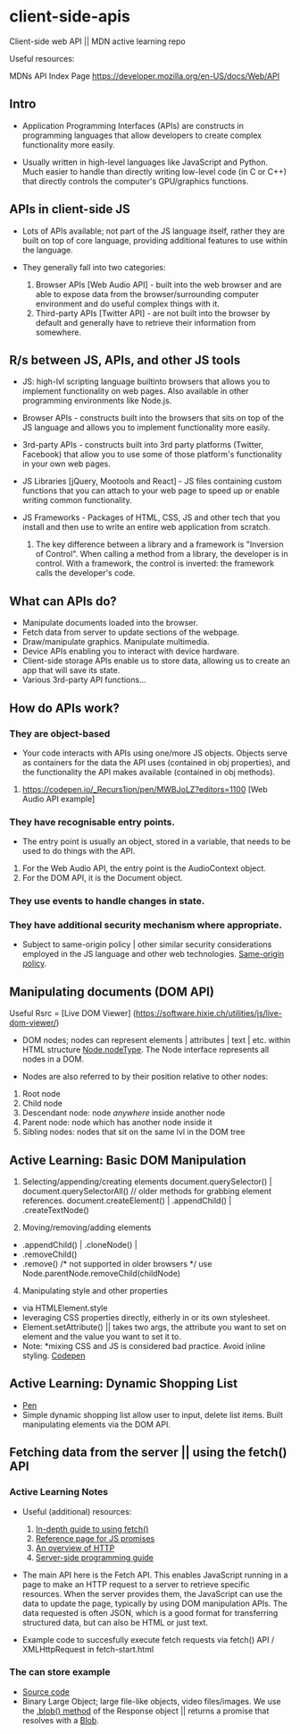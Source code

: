 # client-side-apis
Client-side web API || MDN active learning repo

Useful resources:

MDNs API Index Page
https://developer.mozilla.org/en-US/docs/Web/API


## Intro

- Application Programming Interfaces (APIs) are constructs in programming languages that allow developers to create complex functionality more easily. 

- Usually written in high-level languages like JavaScript and Python. Much easier to handle than directly writing low-level code (in C or C++) that directly controls the computer's GPU/graphics functions.

## APIs in client-side JS

- Lots of APIs available; not part of the JS language itself, rather they are built on top of core language, providing additional features to use within the language. 

- They generally fall into two categories:
  1. Browser APIs [Web Audio API] - built into the web browser and are able to expose data from the browser/surrounding computer environment and do useful complex things with it. 
  2. Third-party APIs [Twitter API] -  are not built into the browser by default and generally have to retrieve their information from somewhere. 

## R/s between JS, APIs, and other JS tools

- JS: high-lvl scripting language builtinto browsers that allows you to implement functionality on web pages. Also available in other programming environments like Node.js.

- Browser APIs -  constructs built into the browsers that sits on top of the JS language and allows you to implement functionality more easily. 

- 3rd-party APIs - constructs built into 3rd party platforms (Twitter, Facebook) that allow you to use some of those platform's functionality in your own web pages. 

- JS Libraries [jQuery, Mootools and React] - JS files containing custom functions that you can attach to your web page to speed up or enable writing common functionality. 

- JS Frameworks - Packages of HTML, CSS, JS and other tech that you install and then use to write an entire web application from scratch. 
  1. The key difference between a library and a framework is "Inversion of Control". When calling a method from a library, the developer is in control. With a framework, the control is inverted: the framework calls the developer's code.

## What can APIs do?

- Manipulate documents loaded into the browser. 
- Fetch data from server to update sections of the webpage. 
- Draw/manipulate graphics. Manipulate multimedia.
- Device APIs enabling you to interact with device hardware. 
- Client-side storage APIs enable us to store data, allowing us to create an app that will save its state.
- Various 3rd-party API functions...

## How do APIs work?

### They are object-based

- Your code interacts with APIs using one/more JS objects. Objects serve as containers for the data the API uses (contained in obj properties), and the functionality the API makes available (contained in obj methods).
 1. https://codepen.io/_Recurs1ion/pen/MWBJoLZ?editors=1100 [Web Audio API example]

### They have recognisable entry points. 
- The entry point is usually an object, stored in a variable, that needs to be used to do things with the API.
 1. For the Web Audio API, the entry point is the AudioContext object.
 2. For the DOM API, it is the Document object. 

### They use events to handle changes in state. 

### They have additional security mechanism where appropriate.

 - Subject to same-origin policy | other similar security considerations employed in the JS language and other web technologies. [Same-origin policy](https://developer.mozilla.org/en-US/docs/Web/Security/Same-origin_policy).
 
## Manipulating documents (DOM API)

Useful Rsrc = [Live DOM Viewer] (https://software.hixie.ch/utilities/js/live-dom-viewer/)

- DOM nodes; nodes can represent elements | attributes | text | etc. within HTML structure
[Node.nodeType](https://developer.mozilla.org/en-US/docs/Web/API/Node/nodeType). 
The Node interface represents all nodes in a DOM. 

 * Nodes are also referred to by their position relative to other nodes:
  1. Root node
  2. Child node
  3. Descendant node: node *anywhere* inside another node
  4. Parent node: node which has another node inside it
  5. Sibling nodes: nodes that sit on the same lvl in the DOM tree

## Active Learning: Basic DOM Manipulation
  1. Selecting/appending/creating elements
     document.querySelector() | document.querySelectorAll() // older methods for grabbing element references. 
     document.createElement() | .appendChild() | .createTextNode()

  3. Moving/removing/adding elements
   - .appendChild() | .cloneNode() | 
   - .removeChild() 
   - .remove() /* not supported in older browsers */ use Node.parentNode.removeChild(childNode)

  4. Manipulating style and other properties
   - via HTMLElement.style
   - leveraging CSS properties directly, eitherly in <style></style> or its own stylesheet. 
   - Element.setAttribute() || takes two args, the attribute you want to set on element and the value you want to set it to. 
   - Note: *mixing CSS and JS is considered bad practice. Avoid inline styling. 
   [Codepen](https://codepen.io/_Recurs1ion/pen/WNKREJW?editors=0010)
   
## Active Learning: Dynamic Shopping List  
  - [Pen](https://codepen.io/_Recurs1ion/pen/QWBdmgO?editors=1010)
  - Simple dynamic shopping list allow user to input, delete list items. Built manipulating elements via the DOM API. 

## Fetching data from the server || using the fetch() API
### Active Learning Notes
  - Useful (additional) resources:
    1. [In-depth guide to using fetch()](https://developer.mozilla.org/en-US/docs/Web/API/Fetch_API/Using_Fetch)
    2. [Reference page for JS promises](https://developer.mozilla.org/en-US/docs/Web/JavaScript/Reference/Global_Objects/Promise)
    3. [An overview of HTTP](https://developer.mozilla.org/en-US/docs/Web/HTTP/Overview)
    4. [Server-side programming guide](https://developer.mozilla.org/en-US/docs/Learn/Server-side)

  - The main API here is the Fetch API. This enables JavaScript running in a page to make an HTTP request to a server to retrieve specific resources. When the server provides them, the JavaScript can use the data to update the page, typically by using DOM manipulation APIs. The data requested is often JSON, which is a good format for transferring structured data, but can also be HTML or just text.
  
  - Example code to succesfully execute fetch requests via fetch() API / XMLHttpRequest in fetch-start.html
  
### The can store example
  - [Source code](https://github.com/mdn/learning-area/tree/main/javascript/apis/fetching-data/can-store)
  - Binary Large Object; large file-like objects, video files/images. We use the [.blob() method](https://developer.mozilla.org/en-US/docs/Web/API/Response/blob) of the Response object || returns a promise that resolves with a [Blob](https://developer.mozilla.org/en-US/docs/Web/API/Blob). 
  
  
  
  
